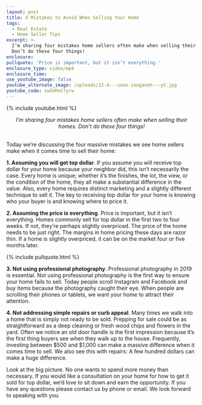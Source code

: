 ```yaml
---
layout: post
title: 4 Mistakes to Avoid When Selling Your Home
tags:
  - Real Estate
  - Home Seller Tips
excerpt: >-
  I’m sharing four mistakes home sellers often make when selling their homes.
  Don’t do these four things!
enclosure:
pullquote: 'Price is important, but it isn’t everything.'
enclosure_type: video/mp4
enclosure_time:
use_youtube_image: false
youtube_alternate_image: /uploads/12-4---sean-zanganeh---yt.jpg
youtube_code: swSkMxC7yrw
---
```


{% include youtube.html %}

<center><em>I&rsquo;m sharing four mistakes home sellers often make when selling their homes. Don&rsquo;t do these four things!</em></center>

<br>Today we’re discussing the four massive mistakes we see home sellers make when it comes time to sell their home:

**1\. Assuming you will get top dollar**. If you assume you will receive top dollar for your home because your neighbor did, this isn’t necessarily the case. Every home is unique; whether it’s the finishes, the lot, the view, or the condition of the home, they all make a substantial difference in the value. Also, every home requires distinct marketing and a slightly different technique to sell it. The key to receiving top dollar for your home is knowing who your buyer is and knowing where to price it.

**2\. Assuming the price is everything**. Price is important, but it isn’t everything. Homes commonly sell for top dollar in the first two to four weeks. If not, they’re perhaps slightly overpriced. The price of the home needs to be just right. The margins in home pricing these days are razor thin. If a home is slightly overpriced, it can be on the market four or five months later.

{% include pullquote.html %}

**3\. Not using professional photography**. Professional photography in 2019 is essential. Not using professional photography is the first way to ensure your home fails to sell. Today people scroll Instagram and Facebook and buy items because the photography caught their eye. When people are scrolling their phones or tablets, we want your home to attract their attention.

**4\. Not addressing simple repairs or curb appeal**. Many times we walk into a home that is simply not ready to be sold. Prepping for sale could be as straightforward as a deep cleaning or fresh wood chips and flowers in the yard. Often we notice an old door handle is the first impression because it’s the first thing buyers see when they walk up to the house. Frequently, investing between $500 and $1,000 can make a massive difference when it comes time to sell. We also see this with repairs: A few hundred dollars can make a huge difference.

Look at the big picture. No one wants to spend more money than necessary. If you would like a consultation on your home for how to get it sold for top dollar, we’d love to sit down and earn the opportunity. If you have any questions please contact us by phone or email. We look forward to speaking with you.